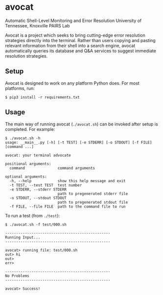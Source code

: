 # avocat

Automatic Shell-Level Monitoring and Error Resolution
University of Tennessee, Knoxville PAIRS Lab

Avocat is a project which seeks to bring cutting-edge error resolution strategies directly into the terminal. Rather than users copying and pasting relevant information from their shell into a search engine, avocat automatically queries its database and Q&A services to suggest immediate resolution strategies.

## Setup

Avocat is designed to work on any platform Python does. For most platforms, run:

```shell
$ pip3 install -r requirements.txt
```

## Usage

The main way of running avocat (`./avocat.sh`) can be invoked after setup is completed. For example:

```shell
$ ./avocat.sh -h
usage: __main__.py [-h] [-t TEST] [-e STDERR] [-o STDOUT] [-f FILE] [command ...]

avocat: your terminal advocate

positional arguments:
  command               command arguments

optional arguments:
  -h, --help            show this help message and exit
  -t TEST, --test TEST  test number
  -e STDERR, --stderr STDERR
                        path to pregenerated stderr file
  -o STDOUT, --stdout STDOUT
                        path to pregenerated stdout file
  -f FILE, --file FILE  path to the command file to run
```

To run a test (from `./test`):

```shell
$ ./avocat.sh -f test/000.sh

------------------------------------------------
Running Input...
------------------------------------------------

avocat> running file: test/000.sh
out> hi
out> 
err> 

------------------------------------------------
No Problems
------------------------------------------------

avocat> Success!
```


